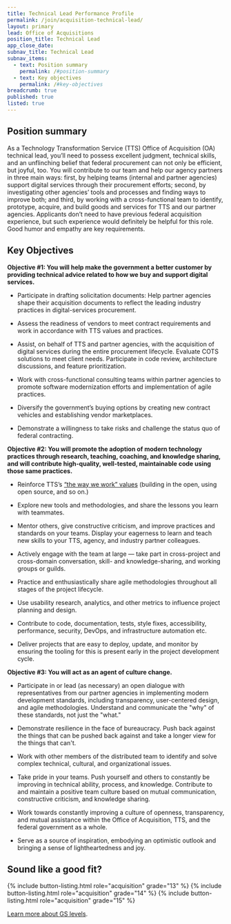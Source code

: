 ```yaml
---
title: Technical Lead Performance Profile
permalink: /join/acquisition-technical-lead/
layout: primary
lead: Office of Acquisitions
position_title: Technical Lead
app_close_date:
subnav_title: Technical Lead
subnav_items:
  - text: Position summary
    permalink: /#position-summary
  - text: Key objectives
    permalink: /#key-objectives
breadcrumb: true
published: true
listed: true
---
```

## Position summary

As a Technology Transformation Service (TTS) Office of Acquisition (OA) technical lead, you’ll need to possess excellent judgment, technical skills, and an unflinching belief that federal procurement can not only be efficient, but joyful, too. You will contribute to our team and help our agency partners in three main ways: first, by helping teams (internal and partner agencies) support digital services through their procurement efforts; second, by investigating other agencies’ tools and processes and finding ways to improve both; and third, by working with a cross-functional team to identify, prototype, acquire, and build goods and services for TTS and our partner agencies. Applicants don’t need to have previous federal acquisition experience, but such experience would definitely be helpful for this role. Good humor and empathy are key requirements.

## Key Objectives

**Objective \#1: You will help make the government a better customer by providing technical advice related to how we buy and support digital services.**

-   Participate in drafting solicitation documents: Help partner agencies shape their acquisition documents to reflect the leading industry practices in digital-services procurement.

-   Assess the readiness of vendors to meet contract requirements and work in accordance with TTS values and practices.

-   Assist, on behalf of TTS and partner agencies, with the acquisition of digital services during the entire procurement lifecycle. Evaluate COTS solutions to meet client needs. Participate in code review, architecture discussions, and feature prioritization.

-   Work with cross-functional consulting teams within partner agencies to promote software modernization efforts and implementation of agile practices.

-   Diversify the government’s buying options by creating new contract vehicles and establishing vendor marketplaces.

-   Demonstrate a willingness to take risks and challenge the status quo of federal contracting.

**Objective \#2: You will promote the adoption of modern technology practices through research, teaching, coaching, and knowledge sharing, and will contribute high-quality, well-tested, maintainable code using those same practices.**

-   Reinforce TTS’s [“the way we work” values](https://18f.gsa.gov/open-source-policy/) (building in the open, using open source, and so on.)

-   Explore new tools and methodologies, and share the lessons you learn with teammates.

-   Mentor others, give constructive criticism, and improve practices and standards on your teams. Display your eagerness to learn and teach new skills to your TTS, agency, and industry partner colleagues.

-   Actively engage with the team at large — take part in cross-project and cross-domain conversation, skill- and knowledge-sharing, and working groups or guilds.

-   Practice and enthusiastically share agile methodologies throughout all stages of the project lifecycle.

-   Use usability research, analytics, and other metrics to influence project planning and design.

-   Contribute to code, documentation, tests, style fixes, accessibility, performance, security, DevOps, and infrastructure automation etc.

-   Deliver projects that are easy to deploy, update, and monitor by ensuring the tooling for this is present early in the project development cycle.

**Objective \#3: You will act as an agent of culture change.**

-   Participate in or lead (as necessary) an open dialogue with representatives from our partner agencies in implementing modern development standards, including transparency, user-centered design, and agile methodologies. Understand and communicate the "why" of these standards, not just the "what."

-   Demonstrate resilience in the face of bureaucracy. Push back against the things that can be pushed back against and take a longer view for the things that can't.

-   Work with other members of the distributed team to identify and solve complex technical, cultural, and organizational issues.

-   Take pride in your teams. Push yourself and others to constantly be improving in technical ability, process, and knowledge. Contribute to and maintain a positive team culture based on mutual communication, constructive criticism, and knowledge sharing.

-   Work towards constantly improving a culture of openness, transparency, and mutual assistance within the Office of Acquisition, TTS, and the federal government as a whole.

-   Serve as a source of inspiration, embodying an optimistic outlook and bringing a sense of lightheartedness and joy.

## Sound like a good fit?

{% include button-listing.html role="acquisition" grade="13" %}
{% include button-listing.html role="acquisition" grade="14" %}
{% include button-listing.html role="acquisition" grade="15" %}

[Learn more about GS levels](https://18f.gsa.gov/join/#government-pay-grades).
